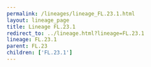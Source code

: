 ```yaml
---
permalink: /lineages/lineage_FL.23.1.html
layout: lineage_page
title: Lineage FL.23.1
redirect_to: ../lineage.html?lineage=FL.23.1
lineage: FL.23.1
parent: FL.23
children: ['FL.23.1']
---
```


